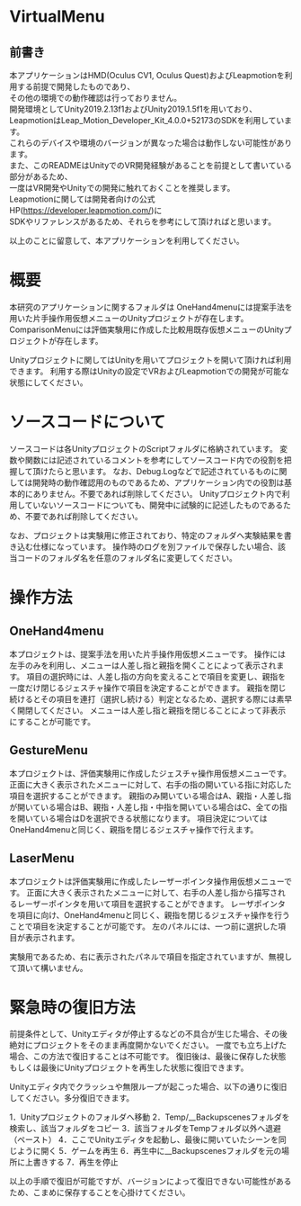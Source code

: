# VirtualMenu

## 前書き

本アプリケーションはHMD(Oculus CV1, Oculus Quest)およびLeapmotionを利用する前提で開発したものであり、  
その他の環境での動作確認は行っておりません。  
開発環境としてUnity2019.2.13f1およびUnity2019.1.5f1を用いており、  
LeapmotionはLeap_Motion_Developer_Kit_4.0.0+52173のSDKを利用しています。  
これらのデバイスや環境のバージョンが異なった場合は動作しない可能性があります。  
また、このREADMEはUnityでのVR開発経験があることを前提として書いている部分があるため、  
一度はVR開発やUnityでの開発に触れておくことを推奨します。  
Leapmotionに関しては開発者向けの公式HP(https://developer.leapmotion.com/)に  
SDKやリファレンスがあるため、それらを参考にして頂ければと思います。  

以上のことに留意して、本アプリケーションを利用してください。


# 概要

本研究のアプリケーションに関するフォルダは
OneHand4menuには提案手法を用いた片手操作用仮想メニューのUnityプロジェクトが存在します。
ComparisonMenuには評価実験用に作成した比較用既存仮想メニューのUnityプロジェクトが存在します。

Unityプロジェクトに関してはUnityを用いてプロジェクトを開いて頂ければ利用できます。
利用する際はUnityの設定でVRおよびLeapmotionでの開発が可能な状態にしてください。

# ソースコードについて

ソースコードは各UnityプロジェクトのScriptフォルダに格納されています。
変数や関数には記述されているコメントを参考にしてソースコード内での役割を把握して頂けたらと思います。
なお、Debug.Logなどで記述されているものに関しては開発時の動作確認用のものであるため、アプリケーション内での役割は基本的にありません。不要であれば削除してください。
Unityプロジェクト内で利用していないソースコードについても、開発中に試験的に記述したものであるため、不要であれば削除してください。

なお、プロジェクトは実験用に修正されており、特定のフォルダへ実験結果を書き込む仕様になっています。
操作時のログを別ファイルで保存したい場合、該当コードのフォルダ名を任意のフォルダ名に変更してください。


# 操作方法

## OneHand4menu

本プロジェクトは、提案手法を用いた片手操作用仮想メニューです。
操作には左手のみを利用し、メニューは人差し指と親指を開くことによって表示されます。
項目の選択時には、人差し指の方向を変えることで項目を変更し、親指を一度だけ閉じるジェスチャ操作で項目を決定することができます。
親指を閉じ続けるとその項目を連打（選択し続ける）判定となるため、選択する際には素早く開閉してください。
メニューは人差し指と親指を閉じることによって非表示にすることが可能です。

## GestureMenu

本プロジェクトは、評価実験用に作成したジェスチャ操作用仮想メニューです。
正面に大きく表示されたメニューに対して、右手の指の開いている指に対応した項目を選択することができます。
親指のみ開いている場合はA、親指・人差し指が開いている場合はB、親指・人差し指・中指を開いている場合はC、全ての指を開いている場合はDを選択できる状態になります。
項目決定についてはOneHand4menuと同じく、親指を閉じるジェスチャ操作で行えます。

## LaserMenu

本プロジェクトは評価実験用に作成したレーザーポインタ操作用仮想メニューです。
正面に大きく表示されたメニューに対して、右手の人差し指から描写されるレーザーポインタを用いて項目を選択することができます。
レーザポインタを項目に向け、OneHand4menuと同じく、親指を閉じるジェスチャ操作を行うことで項目を決定することが可能です。
左のパネルには、一つ前に選択した項目が表示されます。

実験用であるため、右に表示されたパネルで項目を指定されていますが、無視して頂いて構いません。

# 緊急時の復旧方法

前提条件として、Unityエディタが停止するなどの不具合が生じた場合、その後絶対にプロジェクトをそのまま再度開かないでください。
一度でも立ち上げた場合、この方法で復旧することは不可能です。
復旧後は、最後に保存した状態もしくは最後にUnityプロジェクトを再生した状態に復旧できます。

Unityエディタ内でクラッシュや無限ループが起こった場合、以下の通りに復旧してください。多分復旧できます。

1．Unityプロジェクトのフォルダへ移動
2．Temp/__Backupscenesフォルダを検索し、該当フォルダをコピー
3．該当フォルダをTempフォルダ以外へ退避（ペースト）
4．ここでUnityエディタを起動し、最後に開いていたシーンを同じように開く
5．ゲームを再生
6．再生中に__Backupscenesフォルダを元の場所に上書きする
7．再生を停止

以上の手順で復旧が可能ですが、バージョンによって復旧できない可能性があるため、こまめに保存することを心掛けてください。
